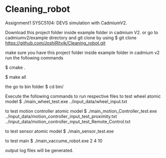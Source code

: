 # Cleaning_robot
 Assignment1 SYSC5104: DEVS simulation with CadmiumV2. 

Download this project folder inside example folder in cadmium V2. 
or go to cadmiumv2/example directory and git clone by using $ git clone https://github.com/JoshiRitvik/Cleaning_robot.git

make sure you have this project folder inside example folder in cadmium v2
run the following commands

$ cmake .

$ make all

the go to bin folder
$ cd bin/

Execute the following commands to run respective files
to test wheel atomic model 
$ ./main_wheel_test.exe ../input_data/wheel_input.txt

to test motion controller atomic model 
$ ./main_motion_Controller_test.exe ../input_data/motion_controller_input_test_proximity.txt ../input_data/motion_controller_input_test_Remote_Control.txt

to test sensor atomic model 
$ ./main_sensor_test.exe

to test main 
$ ./main_vaccume_robot.exe 2 4 10

output log files will be generated.

